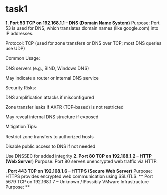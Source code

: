 # task1
**1. Port 53 TCP on 192.168.1.1 – DNS (Domain Name System)**
Purpose:
Port 53 is used for DNS, which translates domain names (like google.com) into IP addresses.

Protocol: TCP (used for zone transfers or DNS over TCP; most DNS queries use UDP)

Common Usage:

DNS servers (e.g., BIND, Windows DNS)

May indicate a router or internal DNS service

Security Risks:

DNS amplification attacks if misconfigured

Zone transfer leaks if AXFR (TCP-based) is not restricted

May reveal internal DNS structure if exposed

Mitigation Tips:

Restrict zone transfers to authorized hosts

Disable public access to DNS if not needed

Use DNSSEC for added integrity
**2. Port 80 TCP on 192.168.1.2 – HTTP (Web Server**)
Purpose:
Port 80 serves unencrypted web traffic via HTTP.

. **Port 443 TCP on 192.168.1.6 – HTTPS (Secure Web Server)**
Purpose:
HTTPS provides encrypted web communication using SSL/TLS.
** Port 5679 TCP on 192.168.1.7 – Unknown / Possibly VMware Infrastructure
Purpose:
**
